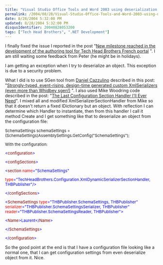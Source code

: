 ```yaml
---
title: "Visual Studio Office Tools and Word 2003 using deserialization, nightmare end"
permalink: /2004/08/28/Visual-Studio-Office-Tools-and-Word-2003-using-deserialization-nightmare-end/
date: 8/28/2004 5:32:00 PM
updated: 8/28/2004 5:32:00 PM
disqusIdentifier: 20040828053200
tags: ["Tech Head Brothers", ".NET Development"]
---
```

I finally fixed the issue I reported in the post "[New milestone reached in the development of the authoring tool for Tech Head Brothers French portal](http://weblogs.asp.net/lkempe/archive/2004/08/23/219122.aspx) ". I am still waiting some feedback from Peter (he might be in holidays).

I am getting an exception when I try to deserialize an object. This exception is due to a security problem.
<!-- more -->

What I did is to use SGen tool from [Daniel Cazzulino](http://weblogs.asp.net/cazzu/) described in this post: "[Strongly-typed, event-rising, design-time generated custom XmlSerializers (even more than Whidbey sgen!)](http://weblogs.asp.net/cazzu/archive/2004/08/02/SGen.aspx) ". I also used Mike Woodring code described in the post: "[The Last Configuration Section Handler I'll Ever Need](http://www.pluralsight.com/craig/articleview.aspx/CLR%20Workings/The%20Last%20Configuration%20Section%20Handler%20I.xml)". I mixed all and modified XmlSerializerSectionHandler from Mike so that it doesn't return a fixed IDictionary but an object. With reflection I can determine which Handler to instantiate, then from this handler I call it method Create and I get something like that to deserialize an object from the configuration file:
<font size="2">


SchemaSettings schemaSettings = (SchemaSettings)AssemblySettings.GetConfig("SchemaSettings");

With the configuration:
<font color="#0000ff" size="2">


<</font><font color="#800000" size="2">configuration</font><font color="#0000ff" size="2">>

</font><font size="2">


</font><font color="#0000ff" size="2"><</font><font color="#800000" size="2">configSections</font><font color="#0000ff" size="2">>

</font><font size="2">


</font><font color="#0000ff" size="2"><</font><font color="#800000" size="2">section</font><font color="#ff00ff" size="2"> </font><font color="#ff0000" size="2">name</font><font color="#0000ff" size="2">="SchemaSettings"

</font><font color="#ff00ff" size="2">


</font><font color="#ff0000" size="2">type</font><font color="#0000ff" size="2">="TechHeadBrothers.Configuration.XmlDynamicSerializerSectionHandler, THBPublisher"/>

</font><font size="2">


</font><font color="#0000ff" size="2"></</font><font color="#800000" size="2">configSections</font><font color="#0000ff" size="2">></font>

<font color="#0000ff" size="2"><font size="2">


</font><font color="#0000ff" size="2"><</font><font color="#800000" size="2">SchemaSettings</font><font color="#ff00ff" size="2"> </font><font color="#ff0000" size="2">type</font><font color="#0000ff" size="2">="THBPublisher.SchemaSettings, THBPublisher"</font><font color="#ff00ff" size="2"> </font><font color="#ff0000" size="2">serializer</font><font color="#0000ff" size="2">="THBPublisher.SchemaSettingsSerializer, THBPublisher"</font><font color="#ff00ff" size="2"> </font><font color="#ff0000" size="2">reader</font><font color="#0000ff" size="2">="THBPublisher.SchemaSettingsReader, THBPublisher">

</font><font size="2">


</font><font color="#0000ff" size="2"><</font><font color="#800000" size="2">Name</font><font color="#0000ff" size="2">></font><font size="2">Laurent</font><font color="#0000ff" size="2"></</font><font color="#800000" size="2">Name</font><font color="#0000ff" size="2">>

</font><font size="2">


</font><font color="#0000ff" size="2"></</font><font color="#800000" size="2">SchemaSettings</font><font color="#0000ff" size="2">>

</font><font size="2">


</font><font color="#0000ff" size="2"></</font><font color="#800000" size="2">configuration</font><font color="#0000ff" size="2">></font>

</font></font>So the good point at the end is that I have a configuration file looking like a normal one, that I can get configuration settings from even deserialize object from it. Nice.
